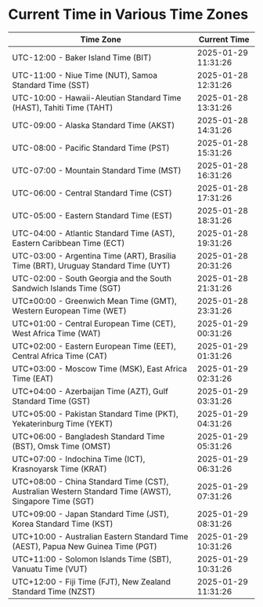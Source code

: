 # Current Time in Various Time Zones

| Time Zone | Current Time |
|-----------|--------------|
| UTC-12:00 - Baker Island Time (BIT) | 2025-01-29 11:31:26 |
| UTC-11:00 - Niue Time (NUT), Samoa Standard Time (SST) | 2025-01-28 12:31:26 |
| UTC-10:00 - Hawaii-Aleutian Standard Time (HAST), Tahiti Time (TAHT) | 2025-01-28 13:31:26 |
| UTC-09:00 - Alaska Standard Time (AKST) | 2025-01-28 14:31:26 |
| UTC-08:00 - Pacific Standard Time (PST) | 2025-01-28 15:31:26 |
| UTC-07:00 - Mountain Standard Time (MST) | 2025-01-28 16:31:26 |
| UTC-06:00 - Central Standard Time (CST) | 2025-01-28 17:31:26 |
| UTC-05:00 - Eastern Standard Time (EST) | 2025-01-28 18:31:26 |
| UTC-04:00 - Atlantic Standard Time (AST), Eastern Caribbean Time (ECT) | 2025-01-28 19:31:26 |
| UTC-03:00 - Argentina Time (ART), Brasília Time (BRT), Uruguay Standard Time (UYT) | 2025-01-28 20:31:26 |
| UTC-02:00 - South Georgia and the South Sandwich Islands Time (SGT) | 2025-01-28 21:31:26 |
| UTC±00:00 - Greenwich Mean Time (GMT), Western European Time (WET) | 2025-01-28 23:31:26 |
| UTC+01:00 - Central European Time (CET), West Africa Time (WAT) | 2025-01-29 00:31:26 |
| UTC+02:00 - Eastern European Time (EET), Central Africa Time (CAT) | 2025-01-29 01:31:26 |
| UTC+03:00 - Moscow Time (MSK), East Africa Time (EAT) | 2025-01-29 02:31:26 |
| UTC+04:00 - Azerbaijan Time (AZT), Gulf Standard Time (GST) | 2025-01-29 03:31:26 |
| UTC+05:00 - Pakistan Standard Time (PKT), Yekaterinburg Time (YEKT) | 2025-01-29 04:31:26 |
| UTC+06:00 - Bangladesh Standard Time (BST), Omsk Time (OMST) | 2025-01-29 05:31:26 |
| UTC+07:00 - Indochina Time (ICT), Krasnoyarsk Time (KRAT) | 2025-01-29 06:31:26 |
| UTC+08:00 - China Standard Time (CST), Australian Western Standard Time (AWST), Singapore Time (SGT) | 2025-01-29 07:31:26 |
| UTC+09:00 - Japan Standard Time (JST), Korea Standard Time (KST) | 2025-01-29 08:31:26 |
| UTC+10:00 - Australian Eastern Standard Time (AEST), Papua New Guinea Time (PGT) | 2025-01-29 10:31:26 |
| UTC+11:00 - Solomon Islands Time (SBT), Vanuatu Time (VUT) | 2025-01-29 10:31:26 |
| UTC+12:00 - Fiji Time (FJT), New Zealand Standard Time (NZST) | 2025-01-29 11:31:26 |
